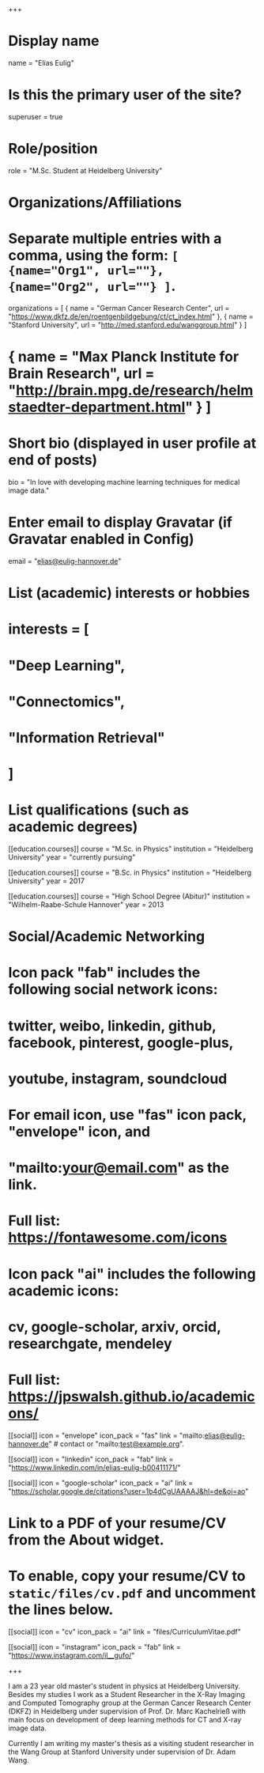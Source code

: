 +++
# Display name
name = "Elias Eulig"

# Is this the primary user of the site?
superuser = true

# Role/position
role = "M.Sc. Student at Heidelberg University"

# Organizations/Affiliations
#   Separate multiple entries with a comma, using the form: `[ {name="Org1", url=""}, {name="Org2", url=""} ]`.
organizations = [ { name = "German Cancer Research Center", url = "https://www.dkfz.de/en/roentgenbildgebung/ct/ct_index.html" },
{ name = "Stanford University", url = "http://med.stanford.edu/wanggroup.html" } ]
# { name = "Max Planck Institute for Brain Research", url = "http://brain.mpg.de/research/helmstaedter-department.html" } ]

# Short bio (displayed in user profile at end of posts)
bio = "In love with developing machine learning techniques for medical image data."

# Enter email to display Gravatar (if Gravatar enabled in Config)
email = "elias@eulig-hannover.de"

# List (academic) interests or hobbies
# interests = [
#  "Deep Learning",
#  "Connectomics",
#  "Information Retrieval"
# ]

# List qualifications (such as academic degrees)
[[education.courses]]
  course = "M.Sc. in Physics"
  institution = "Heidelberg University"
  year = "currently pursuing"

[[education.courses]]
  course = "B.Sc. in Physics"
  institution = "Heidelberg University"
  year = 2017

[[education.courses]]
  course = "High School Degree (Abitur)"
  institution = "Wilhelm-Raabe-Schule Hannover"
  year = 2013
  
# Social/Academic Networking
#
# Icon pack "fab" includes the following social network icons:
#
#   twitter, weibo, linkedin, github, facebook, pinterest, google-plus,
#   youtube, instagram, soundcloud
#
#   For email icon, use "fas" icon pack, "envelope" icon, and
#   "mailto:your@email.com" as the link.
#
#   Full list: https://fontawesome.com/icons
#
# Icon pack "ai" includes the following academic icons:
#
#   cv, google-scholar, arxiv, orcid, researchgate, mendeley
#
#   Full list: https://jpswalsh.github.io/academicons/

[[social]]
  icon = "envelope"
  icon_pack = "fas"
  link = "mailto:elias@eulig-hannover.de"  # contact or "mailto:test@example.org".

[[social]]
  icon = "linkedin"
  icon_pack = "fab"
  link = "https://www.linkedin.com/in/elias-eulig-b00411171/"
  
  [[social]]
  icon = "google-scholar"
  icon_pack = "ai"
  link = "https://scholar.google.de/citations?user=1b4dCgUAAAAJ&hl=de&oi=ao"

# Link to a PDF of your resume/CV from the About widget.
# To enable, copy your resume/CV to `static/files/cv.pdf` and uncomment the lines below.
[[social]]
  icon = "cv"
  icon_pack = "ai"
  link = "files/CurriculumVitae.pdf"

[[social]]
  icon = "instagram"
  icon_pack = "fab"
  link = "https://www.instagram.com/il__gufo/"

+++

I am a 23 year old master's student in physics at Heidelberg University. Besides my studies I work as a Student Researcher in the X-Ray Imaging and Computed Tomography group at the German Cancer Research Center (DKFZ) in Heidelberg under supervision of Prof. Dr. Marc Kachelrieß with main focus on development of deep learning methods for CT and X-ray image data.

Currently I am writing my master's thesis as a visiting student researcher in the Wang Group at Stanford University under supervision of Dr. Adam Wang.
